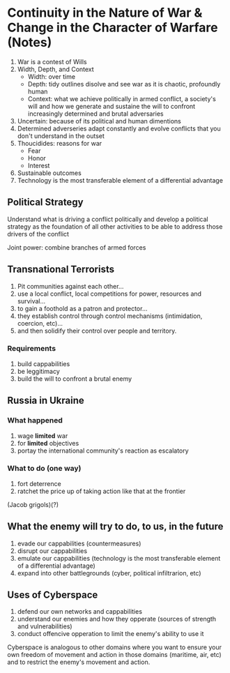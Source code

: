 # Continuity in the Nature of War & Change in the Character of Warfare (Notes)

1. War is a contest of Wills
1. Width, Depth, and Context
   * Width: over time
   * Depth: tidy outlines disolve and see war as it is chaotic, profoundly human
   * Context: what we achieve politically in armed conflict, a society's will and how we generate and sustaine the will to confront increasingly determined and brutal adversaries
1. Uncertain: because of its political and human dimentions
1. Determined adverseries adapt constantly and evolve conflicts that you don't understand in the outset
1. Thoucidides: reasons for war
   * Fear
   * Honor
   * Interest
1. Sustainable outcomes
1. Technology is the most transferable element of a differential advantage 

## Political Strategy

Understand what is driving a conflict politically and develop a political strategy as the foundation of all other activities to be able to address those drivers of the conflict

Joint power: combine branches of armed forces

## Transnational Terrorists

1. Pit communities against each other...
1. use a local conflict, local competitions for power, resources and survival...
1. to gain a foothold as a patron and protector...
1. they establish control through control mechanisms (intimidation, coercion, etc)...
1. and then solidify their control over people and territory.

### Requirements

1. build cappabilities
1. be leggitimacy
1. build the will to confront a brutal enemy

## Russia in Ukraine

### What happened

1. wage **limited** war
1. for **limited** objectives
1. portay the international community's reaction as escalatory

### What to do (one way)

1. fort deterrence
1. ratchet the price up of taking action like that at the frontier

(Jacob grigols)(?)

## What the enemy will try to do, to us, in the future

1. evade our cappabilities (countermeasures)
1. disrupt our cappabilities
1. emulate our cappabilities (technology is the most transferable element of a differential advantage)
1. expand into other battlegrounds (cyber, political infiltrarion, etc)

## Uses of Cyberspace

1. defend our own networks and cappabilities
1. understand our enemies and how they opperate (sources of strength and vulnerabilities)
1. conduct offencive opperation to limit the enemy's ability to use it

Cyberspace is analogous to other domains where you want to ensure your own freedom of movement and action in those domains (maritime, air, etc) and to restrict the enemy's movement and action.


